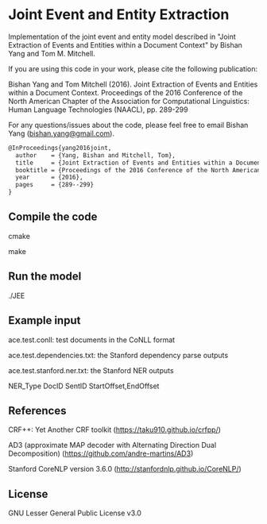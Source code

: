 # Joint Event and Entity Extraction
Implementation of the joint event and entity model described in "Joint Extraction of Events and Entities within a Document Context" by Bishan Yang and Tom M. Mitchell.

If you are using this code in your work, please cite the following publication:

Bishan Yang and Tom Mitchell (2016). Joint Extraction of Events and Entities within a Document Context. Proceedings of the 2016 Conference of the North American Chapter of the Association for Computational Linguistics: Human Language Technologies (NAACL), pp. 289-299

For any questions/issues about the code, please feel free to email Bishan Yang (bishan.yang@gmail.com).

```latex
@InProceedings{yang2016joint,
  author    = {Yang, Bishan and Mitchell, Tom},
  title     = {Joint Extraction of Events and Entities within a Document Context},
  booktitle = {Proceedings of the 2016 Conference of the North American Chapter of the Association for Computational Linguistics: Human Language Technologies},
  year      = {2016},
  pages     = {289--299}
}
```

## Compile the code
cmake

make

## Run the model
./JEE

## Example input
ace.test.conll: test documents in the CoNLL format

ace.test.dependencies.txt: the Stanford dependency parse outputs 

ace.test.stanford.ner.txt: the Stanford NER outputs

NER_Type  DocID  SentID  StartOffset,EndOffset

## References
CRF++: Yet Another CRF toolkit (https://taku910.github.io/crfpp/)

AD3 (approximate MAP decoder with Alternating Direction Dual Decomposition) (https://github.com/andre-martins/AD3)

Stanford CoreNLP version 3.6.0 (http://stanfordnlp.github.io/CoreNLP/)

## License
GNU Lesser General Public License v3.0
